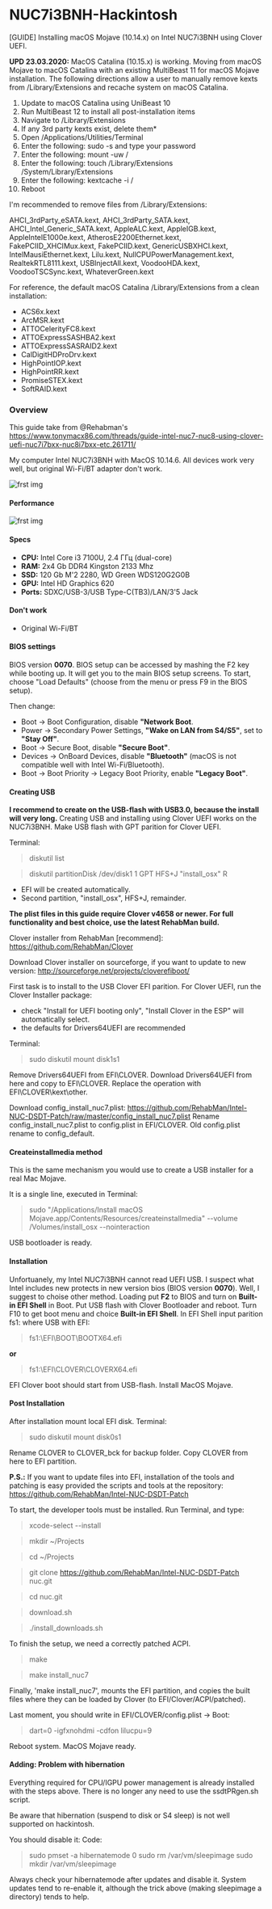 # NUC7i3BNH-Hackintosh
[GUIDE] Installing macOS Mojave (10.14.x) on Intel NUC7i3BNH using Clover UEFI. 

**UPD 23.03.2020:** MacOS Catalina (10.15.x) is working. Moving from macOS Mojave to macOS Catalina with an existing MultiBeast 11 for macOS Mojave installation. The following directions allow a user to manually remove kexts from /Library/Extensions and recache system on macOS Catalina.

1. Update to macOS Catalina using UniBeast 10​
2. Run MultiBeast 12 to install all post-installation items​
3. Navigate to /Library/Extensions​
4. If any 3rd party kexts exist, delete them*​
5. Open /Applications/Utilities/Terminal​
6. Enter the following: sudo -s and type your password​
7. Enter the following: mount -uw /​
8. Enter the following: touch /Library/Extensions /System/Library/Extensions​
9. Enter the following: kextcache -i /​
10. Reboot​

I'm recommended to remove files from /Library/Extensions:

AHCI_3rdParty_eSATA.kext, AHCI_3rdParty_SATA.kext, AHCI_Intel_Generic_SATA.kext, AppleALC.kext, AppleIGB.kext, AppleIntelE1000e.kext, AtherosE2200Ethernet.kext, FakePCIID_XHCIMux.kext, FakePCIID.kext, GenericUSBXHCI.kext, IntelMausiEthernet.kext, Lilu.kext, NullCPUPowerManagement.kext, RealtekRTL8111.kext, USBInjectAll.kext, VoodooHDA.kext, VoodooTSCSync.kext, WhateverGreen.kext

For reference, the default macOS Catalina /Library/Extensions from a clean installation:
- ACS6x.kext
- ArcMSR.kext
- ATTOCelerityFC8.kext
- ATTOExpressSASHBA2.kext
- ATTOExpressSASRAID2.kext
- CalDigitHDProDrv.kext
- HighPointIOP.kext
- HighPointRR.kext
- PromiseSTEX.kext
- SoftRAID.kext

### Overview
This guide take from @Rehabman's <link>https://www.tonymacx86.com/threads/guide-intel-nuc7-nuc8-using-clover-uefi-nuc7i7bxx-nuc8i7bxx-etc.261711/</link>

My computer Intel NUC7i3BNH with MacOS 10.14.6. All devices work very well, but original Wi-Fi/BT adapter don't work.

![frst img](/img/PC.jpg)

#### Performance
![frst img](/img/all.png)

#### Specs
- **CPU:** Intel Core i3 7100U, 2.4 ГГц (dual-core)
- **RAM:** 2x4 Gb DDR4 Kingston 2133 Mhz
- **SSD:** 120 Gb M'2 2280, WD Green WDS120G2G0B
- **GPU:** Intel HD Graphics 620
- **Ports:** SDXC/USB-3/USB Type-C(TB3)/LAN/3'5 Jack

#### Don't work
- Original Wi-Fi/BT

#### BIOS settings

BIOS version **0070**. BIOS setup can be accessed by mashing the F2 key while booting up. It will get you to the main BIOS setup screens. To start, choose "Load Defaults" (choose from the menu or press F9 in the BIOS setup).

Then change:
- Boot -> Boot Configuration, disable **"Network Boot**.
- Power -> Secondary Power Settings, **"Wake on LAN from S4/S5"**, set to **"Stay Off"**.
- Boot -> Secure Boot, disable **"Secure Boot"**.
- Devices -> OnBoard Devices, disable **"Bluetooth"** (macOS is not compatible well with Intel Wi-Fi/Bluetooth).
- Boot -> Boot Priority -> Legacy Boot Priority, enable **"Legacy Boot"**.

#### Creating USB

**I recommend to create on the USB-flash with USB3.0, because the install will very long.** Creating USB and installing using Clover UEFI works on the NUC7i3BNH. Make USB flash with GPT parition for Clover UEFI.

Terminal:

> diskutil list

> diskutil partitionDisk /dev/disk1 1 GPT HFS+J "install_osx" R
- EFI will be created automatically.
- Second partition, "install_osx", HFS+J, remainder.

**The plist files in this guide require Clover v4658 or newer. For full functionality and best choice, use the latest RehabMan build.**

Clover installer from RehabMan [recommend]: https://github.com/RehabMan/Clover

Download Clover installer on sourceforge, if you want to update to new version: http://sourceforge.net/projects/cloverefiboot/

First task is to install to the USB Clover EFI parition. For Clover UEFI, run the Clover Installer package:
- check "Install for UEFI booting only", "Install Clover in the ESP" will automatically select.
- the defaults for Drivers64UEFI are recommended

Terminal:

> sudo diskutil mount disk1s1

Remove Drivers64UEFI from EFI\CLOVER. Download Drivers64UEFI from here and copy to EFI\CLOVER. Replace the operation with EFI\CLOVER\kext\other.

Download config_install_nuc7.plist: https://github.com/RehabMan/Intel-NUC-DSDT-Patch/raw/master/config_install_nuc7.plist
Rename config_install_nuc7.plist to config.plist in EFI/CLOVER. Old config.plist rename to config_default.

#### Createinstallmedia method

This is the same mechanism you would use to create a USB installer for a real Mac Mojave.

It is a single line, executed in Terminal:

> sudo "/Applications/Install macOS Mojave.app/Contents/Resources/createinstallmedia" --volume  /Volumes/install_osx --nointeraction

USB bootloader is ready.

#### Installation

Unfortuanely, my Intel NUC7i3BNH cannot read UEFI USB. I suspect what Intel includes new protects in new version bios (BIOS version **0070**). Well, I suggest to choise other method. Loading put **F2** to BIOS and turn on **Built-in EFI Shell** in Boot. Put USB flash with Clover Bootloader and reboot. Turn F10 to get boot menu and choice **Built-in EFI Shell**.
In EFI Shell input parition fs1: where USB with EFI:

> fs1:\EFI\BOOT\BOOTX64.efi

**or**

> fs1:\EFI\CLOVER\CLOVERX64.efi

EFI Clover boot should start from USB-flash. Install MacOS Mojave.

#### Post Installation

After installation mount local EFI disk. Terminal:

> sudo diskutil mount disk0s1

Rename CLOVER to CLOVER_bck for backup folder. Copy CLOVER from here to EFI partition.

**P.S.:** If you want to update files into EFI, installation of the tools and patching is easy provided the scripts and tools at the repository: https://github.com/RehabMan/Intel-NUC-DSDT-Patch

To start, the developer tools must be installed. Run Terminal, and type:

> xcode-select --install

> mkdir ~/Projects

> cd ~/Projects

> git clone https://github.com/RehabMan/Intel-NUC-DSDT-Patch nuc.git

> cd nuc.git

> download.sh

> ./install_downloads.sh

To finish the setup, we need a correctly patched ACPI.

> make

> make install_nuc7

Finally, 'make install_nuc7', mounts the EFI partition, and copies the built files where they can be loaded by Clover (to EFI/Clover/ACPI/patched).

Last moment, you should write in EFI/CLOVER/config.plist -> Boot:

> dart=0 -igfxnohdmi -cdfon lilucpu=9

Reboot system. MacOS Mojave ready.

#### Adding: Problem with hibernation ####

Everything required for CPU/IGPU power management is already installed with the steps above.
There is no longer any need to use the ssdtPRgen.sh script.

Be aware that hibernation (suspend to disk or S4 sleep) is not well supported on hackintosh.

You should disable it:
Code:
> sudo pmset -a hibernatemode 0
> sudo rm /var/vm/sleepimage
> sudo mkdir /var/vm/sleepimage

Always check your hibernatemode after updates and disable it. System updates tend to re-enable it, although the trick above (making sleepimage a directory) tends to help.
